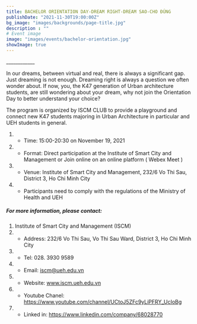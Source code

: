 ```yaml
---
title: BACHELOR ORIENTATION DAY-DREAM RIGHT-DREAM SAO-CHO ĐÚNG
publishDate: "2021-11-30T19:00:00Z"
bg_image: "images/backgrounds/page-title.jpg"
description : ""
# Event image
image: "images/events/bachelor-orientation.jpg"
showImage: true
---
```


<!--StartFragment-->

\_\_\_\_\_\_\_\_\_\_\_\_

In our dreams, between virtual and real, there is always a significant gap. Just dreaming is not enough. Dreaming right is always a question we often wonder about. If now, you, the K47 generation of Urban architecture students, are still wondering about your dream, why not join the Orientation Day to better understand your choice?

The program is organized by ISCM CLUB to provide a playground and connect new K47 students majoring in Urban Architecture in particular and UEH students in general.



1. - Time: 15:00-20:30 on November 19, 2021

2. - Format: Direct participation at the Institute of Smart City and Management or Join online on an online platform ( Webex Meet )

3. - Venue: Institute of Smart City and Management, 232/6 Vo Thi Sau, District 3, Ho Chi Minh City

4. - Participants need to comply with the regulations of the Ministry of Health and UEH


##### For more information, please contact:
1. Institute of Smart City and Management (ISCM)
2. * Address: 232/6 Vo Thi Sau, Vo Thi Sau Ward, District 3, Ho Chi Minh City
3. * Tel: 028. 3930 9589
3. * Email: iscm@ueh.edu.vn 
3. * Website: www.iscm.ueh.edu.vn
4. * Youtube Chanel: https://www.youtube.com/channel/UCtoJ5ZFc9yLiPFRY_UcIoBg
5. * Linked in: https://www.linkedin.com/company/68028770